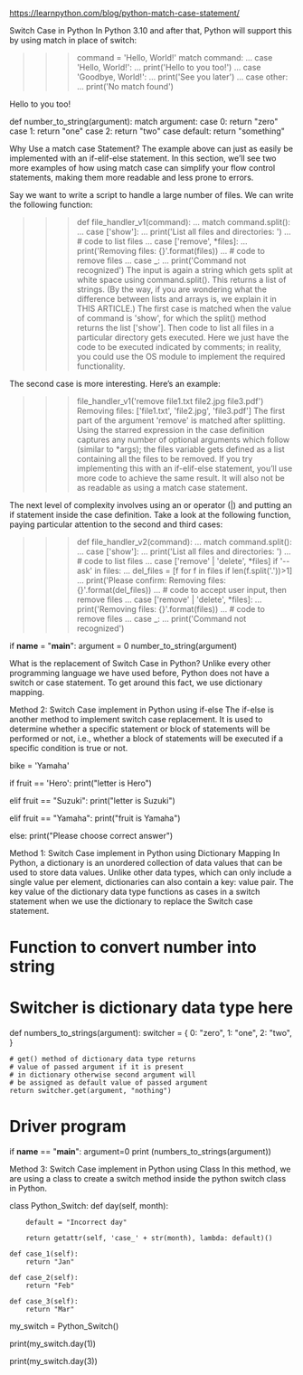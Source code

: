 https://learnpython.com/blog/python-match-case-statement/

Switch Case in Python
In Python 3.10 and after that, Python will support this by using match in place of switch:

>>> command = 'Hello, World!'
>>> match command:
...     case 'Hello, World!':
...         print('Hello to you too!')
...     case 'Goodbye, World!':
...         print('See you later')
...     case other:
...         print('No match found')
 
Hello to you too!

def number_to_string(argument):
    match argument:
        case 0:
            return "zero"
        case 1:
            return "one"
        case 2:
            return "two"
        case default:
            return "something"
 
 Why Use a match case Statement?
The example above can just as easily be implemented with an if-elif-else statement. In this section, we’ll see two more examples of how using match case can simplify your flow control statements, making them more readable and less prone to errors. 

Say we want to write a script to handle a large number of files. We can write the following function:

>>> def file_handler_v1(command):
...     match command.split():
...         case ['show']:
...             print('List all files and directories: ')
...             # code to list files
...         case ['remove', *files]:
...             print('Removing files: {}'.format(files))
...             # code to remove files
...         case _:
...             print('Command not recognized')
The input is again a string which gets split at white space using command.split(). This returns a list of strings. (By the way, if you are wondering what the difference between lists and arrays is, we explain it in THIS ARTICLE.) The first case is matched when the value  of command is 'show', for which the split() method returns the list ['show'].  Then code to list all files in a particular directory gets executed. Here we just have the code to be executed indicated by comments; in reality, you could use the OS module to implement the required functionality.

The second case is more interesting. Here’s an example:

>>> file_handler_v1('remove file1.txt file2.jpg file3.pdf')
Removing files: ['file1.txt', 'file2.jpg', 'file3.pdf']
The first part of the argument 'remove' is matched after splitting.  Using the starred expression in the case definition captures any number of optional arguments which follow (similar to *args); the files variable gets defined as a list containing all the files to be removed. If you try implementing this with an if-elif-else statement, you’ll use more code to achieve the same result. It will also not be as readable as using a match case statement.

The next level of complexity involves using an or operator (|) and putting an if statement inside the case definition. Take a look at the following function, paying particular attention to the second and third cases:

>>> def file_handler_v2(command):
...     match command.split():
...         case ['show']:
...             print('List all files and directories: ')
...             # code to list files
...         case ['remove' | 'delete', *files] if '--ask' in files:
...             del_files = [f for f in files if len(f.split('.'))>1]
...             print('Please confirm: Removing files: {}'.format(del_files))
...             # code to accept user input, then remove files
...         case ['remove' | 'delete', *files]:
...             print('Removing files: {}'.format(files))
...             # code to remove files
...         case _:
...             print('Command not recognized')
 
if __name__ = "__main__":
    argument = 0
    number_to_string(argument)

What is the replacement of Switch Case in Python?
Unlike every other programming language we have used before, Python does not have a switch or case statement. To get around this fact, we use dictionary mapping.

Method 2: Switch Case implement in Python using if-else
The if-else is another method to implement switch case replacement. It is used to determine whether a specific statement or block of statements will be performed or not, i.e., whether a block of statements will be executed if a specific condition is true or not.

bike = 'Yamaha'
 
if fruit == 'Hero':
    print("letter is Hero")
 
elif fruit == "Suzuki":
    print("letter is Suzuki")
 
elif fruit == "Yamaha":
    print("fruit is Yamaha")
 
else:
    print("Please choose correct answer")

Method 1:  Switch Case implement in Python using Dictionary Mapping
In Python, a dictionary is an unordered collection of data values that can be used to store data values. Unlike other data types, which can only include a single value per element, dictionaries can also contain a key: value pair.
The key value of the dictionary data type functions as cases in a switch statement when we use the dictionary to replace the Switch case statement.


# Function to convert number into string
# Switcher is dictionary data type here
def numbers_to_strings(argument):
    switcher = {
        0: "zero",
        1: "one",
        2: "two",
    }
 
    # get() method of dictionary data type returns
    # value of passed argument if it is present
    # in dictionary otherwise second argument will
    # be assigned as default value of passed argument
    return switcher.get(argument, "nothing")
 
# Driver program
if __name__ == "__main__":
    argument=0
    print (numbers_to_strings(argument))

Method 3: Switch Case implement in Python using Class
In this method, we are using a class to create a switch method inside the python switch class in Python.

class Python_Switch:
    def day(self, month):
 
        default = "Incorrect day"
 
        return getattr(self, 'case_' + str(month), lambda: default)()
 
    def case_1(self):
        return "Jan"
 
    def case_2(self):
        return "Feb"
 
    def case_3(self):
        return "Mar"
 
 
my_switch = Python_Switch()
 
print(my_switch.day(1))
 
print(my_switch.day(3))